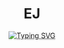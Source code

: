 <h1 align="center"> EJ </h1>
<div align=center>
<a href="https://git.io/typing-svg"><img src="https://readme-typing-svg.demolab.com?font=Fira+Code&pause=1000&color=04B1F7&center=true&vCenter=true&random=false&width=435&lines=Backend+Development;Roblox+Programmer" alt="Typing SVG" /></a>
</div>
